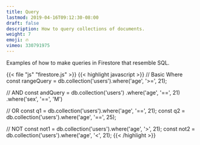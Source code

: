 ```yaml
---
title: Query 
lastmod: 2019-04-16T09:12:30-08:00
draft: false
description: How to query collections of documents. 
weight: 7
emoji: 🔥
vimeo: 330791975
---
```


Examples of how to make queries in Firestore that resemble SQL. 

{{< file "js" "firestore.js" >}}
{{< highlight javascript >}}
// Basic Where
const rangeQuery = db.collection('users').where('age', '>=', 21);

// AND
const andQuery = db.collection('users')
                .where('age', '==', 21)
                .where('sex', '==', 'M')


// OR
const q1 = db.collection('users').where('age', '==', 21);
const q2 = db.collection('users').where('age', '==', 25);


// NOT
const not1 = db.collection('users').where('age', '>', 21);
const not2 = db.collection('users').where('age', '<', 21);
{{< /highlight >}}
